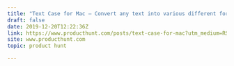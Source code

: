 ```yaml
---
title: "Text Case for Mac — Convert any text into various different formats"
draft: false
date: 2019-12-20T12:22:36Z
link: https://www.producthunt.com/posts/text-case-for-mac?utm_medium=RSS&utm_source=hune
site: www.producthunt.com
topic: product hunt  

---
```

